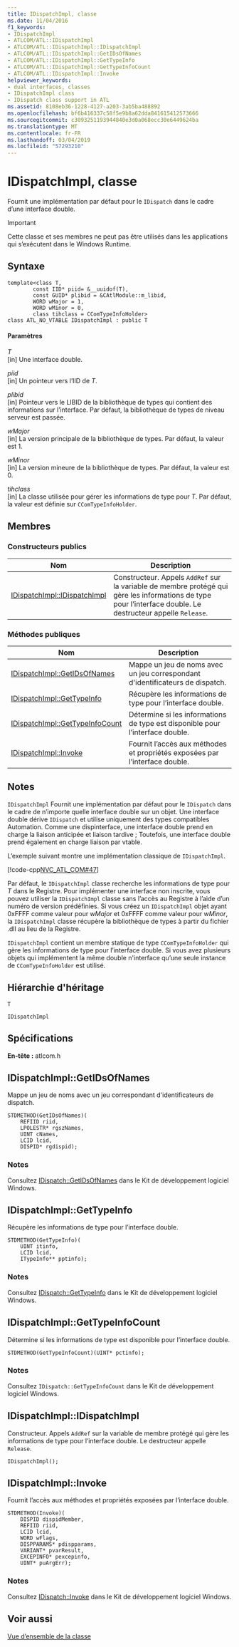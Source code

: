 ```yaml
---
title: IDispatchImpl, classe
ms.date: 11/04/2016
f1_keywords:
- IDispatchImpl
- ATLCOM/ATL::IDispatchImpl
- ATLCOM/ATL::IDispatchImpl::IDispatchImpl
- ATLCOM/ATL::IDispatchImpl::GetIDsOfNames
- ATLCOM/ATL::IDispatchImpl::GetTypeInfo
- ATLCOM/ATL::IDispatchImpl::GetTypeInfoCount
- ATLCOM/ATL::IDispatchImpl::Invoke
helpviewer_keywords:
- dual interfaces, classes
- IDispatchImpl class
- IDispatch class support in ATL
ms.assetid: 8108eb36-1228-4127-a203-3ab5ba488892
ms.openlocfilehash: bf6b416337c58f5e9b8a62dda841615412573666
ms.sourcegitcommit: c3093251193944840e3d0a068ecc30e6449624ba
ms.translationtype: MT
ms.contentlocale: fr-FR
ms.lasthandoff: 03/04/2019
ms.locfileid: "57293210"
---
```

# <a name="idispatchimpl-class"></a>IDispatchImpl, classe

Fournit une implémentation par défaut pour le `IDispatch` dans le cadre d’une interface double.

> [!IMPORTANT]
>  Cette classe et ses membres ne peut pas être utilisés dans les applications qui s’exécutent dans le Windows Runtime.

## <a name="syntax"></a>Syntaxe

```
template<class T,
        const IID* piid= &__uuidof(T),
        const GUID* plibid = &CAtlModule::m_libid,
        WORD wMajor = 1,
        WORD wMinor = 0,
        class tihclass = CComTypeInfoHolder>
class ATL_NO_VTABLE IDispatchImpl : public T
```

#### <a name="parameters"></a>Paramètres

*T*<br/>
[in] Une interface double.

*piid*<br/>
[in] Un pointeur vers l’IID de *T*.

*plibid*<br/>
[in] Pointeur vers le LIBID de la bibliothèque de types qui contient des informations sur l’interface. Par défaut, la bibliothèque de types de niveau serveur est passée.

*wMajor*<br/>
[in] La version principale de la bibliothèque de types. Par défaut, la valeur est 1.

*wMinor*<br/>
[in] La version mineure de la bibliothèque de types. Par défaut, la valeur est 0.

*tihclass*<br/>
[in] La classe utilisée pour gérer les informations de type pour *T*. Par défaut, la valeur est définie sur `CComTypeInfoHolder`.

## <a name="members"></a>Membres

### <a name="public-constructors"></a>Constructeurs publics

|Nom|Description|
|----------|-----------------|
|[IDispatchImpl::IDispatchImpl](#idispatchimpl)|Constructeur. Appels `AddRef` sur la variable de membre protégé qui gère les informations de type pour l’interface double. Le destructeur appelle `Release`.|

### <a name="public-methods"></a>M&#233;thodes publiques

|Nom|Description|
|----------|-----------------|
|[IDispatchImpl::GetIDsOfNames](#getidsofnames)|Mappe un jeu de noms avec un jeu correspondant d'identificateurs de dispatch.|
|[IDispatchImpl::GetTypeInfo](#gettypeinfo)|Récupère les informations de type pour l’interface double.|
|[IDispatchImpl::GetTypeInfoCount](#gettypeinfocount)|Détermine si les informations de type est disponible pour l’interface double.|
|[IDispatchImpl::Invoke](#invoke)|Fournit l’accès aux méthodes et propriétés exposées par l’interface double.|

## <a name="remarks"></a>Notes

`IDispatchImpl` Fournit une implémentation par défaut pour le `IDispatch` dans le cadre de n’importe quelle interface double sur un objet. Une interface double dérive `IDispatch` et utilise uniquement des types compatibles Automation. Comme une dispinterface, une interface double prend en charge la liaison anticipée et liaison tardive ; Toutefois, une interface double prend également en charge liaison par vtable.

L’exemple suivant montre une implémentation classique de `IDispatchImpl`.

[!code-cpp[NVC_ATL_COM#47](../../atl/codesnippet/cpp/idispatchimpl-class_1.h)]

Par défaut, le `IDispatchImpl` classe recherche les informations de type pour *T* dans le Registre. Pour implémenter une interface non inscrite, vous pouvez utiliser la `IDispatchImpl` classe sans l’accès au Registre à l’aide d’un numéro de version prédéfinies. Si vous créez un `IDispatchImpl` objet ayant 0xFFFF comme valeur pour *wMajor* et 0xFFFF comme valeur pour *wMinor*, la `IDispatchImpl` classe récupère la bibliothèque de types à partir du fichier .dll au lieu de la Registre.

`IDispatchImpl` contient un membre statique de type `CComTypeInfoHolder` qui gère les informations de type pour l’interface double. Si vous avez plusieurs objets qui implémentent la même double n'interface qu’une seule instance de `CComTypeInfoHolder` est utilisé.

## <a name="inheritance-hierarchy"></a>Hiérarchie d'héritage

`T`

`IDispatchImpl`

## <a name="requirements"></a>Spécifications

**En-tête :** atlcom.h

##  <a name="getidsofnames"></a>  IDispatchImpl::GetIDsOfNames

Mappe un jeu de noms avec un jeu correspondant d'identificateurs de dispatch.

```
STDMETHOD(GetIDsOfNames)(
    REFIID riid,
    LPOLESTR* rgszNames,
    UINT cNames,
    LCID lcid,
    DISPID* rgdispid);
```

### <a name="remarks"></a>Notes

Consultez [IDispatch::GetIDsOfNames](/windows/desktop/api/oaidl/nf-oaidl-idispatch-getidsofnames) dans le Kit de développement logiciel Windows.

##  <a name="gettypeinfo"></a>  IDispatchImpl::GetTypeInfo

Récupère les informations de type pour l’interface double.

```
STDMETHOD(GetTypeInfo)(
    UINT itinfo,
    LCID lcid,
    ITypeInfo** pptinfo);
```

### <a name="remarks"></a>Notes

Consultez [IDispatch::GetTypeInfo](/windows/desktop/api/oaidl/nf-oaidl-idispatch-gettypeinfo) dans le Kit de développement logiciel Windows.

##  <a name="gettypeinfocount"></a>  IDispatchImpl::GetTypeInfoCount

Détermine si les informations de type est disponible pour l’interface double.

```
STDMETHOD(GetTypeInfoCount)(UINT* pctinfo);
```

### <a name="remarks"></a>Notes

Consultez `IDispatch::GetTypeInfoCount` dans le Kit de développement logiciel Windows.

##  <a name="idispatchimpl"></a>  IDispatchImpl::IDispatchImpl

Constructeur. Appels `AddRef` sur la variable de membre protégé qui gère les informations de type pour l’interface double. Le destructeur appelle `Release`.

```
IDispatchImpl();
```

##  <a name="invoke"></a>  IDispatchImpl::Invoke

Fournit l’accès aux méthodes et propriétés exposées par l’interface double.

```
STDMETHOD(Invoke)(
    DISPID dispidMember,
    REFIID riid,
    LCID lcid,
    WORD wFlags,
    DISPPARAMS* pdispparams,
    VARIANT* pvarResult,
    EXCEPINFO* pexcepinfo,
    UINT* puArgErr);
```

### <a name="remarks"></a>Notes

Consultez [IDispatch::Invoke](/windows/desktop/api/oaidl/nf-oaidl-idispatch-invoke) dans le Kit de développement logiciel Windows.

## <a name="see-also"></a>Voir aussi

[Vue d’ensemble de la classe](../../atl/atl-class-overview.md)
